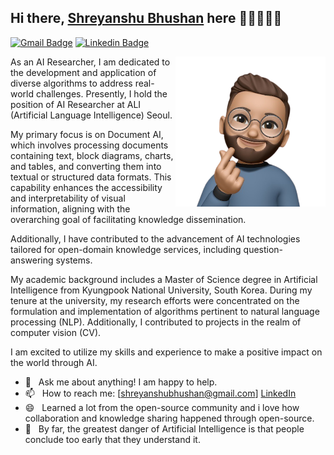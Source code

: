 ## Hi there, [Shreyanshu Bhushan](https://github.com/shreyanshu09) here 👋🏼👨🏻‍💻

[![Gmail Badge](https://img.shields.io/badge/-Gmail-c14438?style=flat&logo=Gmail&logoColor=white)](mailto:shreyanshubhushan@gmail.com "Connect via Email")
[![Linkedin Badge](https://img.shields.io/badge/-LinkedIn-0072b1?style=flat&logo=Linkedin&logoColor=white)](https://www.linkedin.com/in/shreyanshu09/ "Connect on LinkedIn")

<a href="https://shreyanshu09.me/"><img src="https://github.com/shreyanshu09/shreyanshu09/blob/main/image.png" align="right" height="240" /></a>

As an AI Researcher, I am dedicated to the development and application of diverse algorithms to address real-world challenges. Presently, I hold the position of AI Researcher at ALI (Artificial Language Intelligence) Seoul.

My primary focus is on Document AI, which involves processing documents containing text, block diagrams, charts, and tables, and converting them into textual or structured data formats. This capability enhances the accessibility and interpretability of visual information, aligning with the overarching goal of facilitating knowledge dissemination.

Additionally, I have contributed to the advancement of AI technologies tailored for open-domain knowledge services, including question-answering systems.

My academic background includes a Master of Science degree in Artificial Intelligence from Kyungpook National University, South Korea. During my tenure at the university, my research efforts were concentrated on the formulation and implementation of algorithms pertinent to natural language processing (NLP). Additionally, I contributed to projects in the realm of computer vision (CV).

I am excited to utilize my skills and experience to make a positive impact on the world through AI.


- 💬 &nbsp; Ask me about anything! I am happy to help.
- 📫 &nbsp; How to reach me: [shreyanshubhushan@gmail.com] [LinkedIn](https://www.linkedin.com/in/shreyanshu09/)
- 😄 &nbsp; Learned a lot from the open-source community and i love how collaboration and knowledge sharing happened through open-source.
- 👾 &nbsp; By far, the greatest danger of Artificial Intelligence is that people conclude too early that they understand it.
